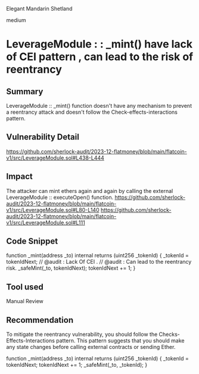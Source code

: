 Elegant Mandarin Shetland

medium

# LeverageModule : : _mint() have lack of CEI pattern , can lead to the risk of reentrancy

## Summary
LeverageModule :: _mint()  function doesn't have any mechanism to prevent a reentrancy attack and doesn't follow the Check-effects-interactions pattern.
## Vulnerability Detail
https://github.com/sherlock-audit/2023-12-flatmoney/blob/main/flatcoin-v1/src/LeverageModule.sol#L438-L444
## Impact
The attacker can mint ethers again and again  by calling the external LeverageModule :: executeOpen() function.
https://github.com/sherlock-audit/2023-12-flatmoney/blob/main/flatcoin-v1/src/LeverageModule.sol#L80-L140
https://github.com/sherlock-audit/2023-12-flatmoney/blob/main/flatcoin-v1/src/LeverageModule.sol#L111 
## Code Snippet
 function _mint(address _to) internal returns (uint256 _tokenId) {
        _tokenId = tokenIdNext;
// @audit : Lack Of CEI .
// @audit : Can lead to the reentrancy risk.
        _safeMint(_to, tokenIdNext);
         tokenIdNext += 1;
    }

## Tool used
Manual Review
## Recommendation
To mitigate the reentrancy vulnerability, you should follow the Checks-Effects-Interactions pattern. This pattern suggests that you should make any state changes before calling external contracts or sending Ether.
 
  function _mint(address _to) internal returns (uint256 _tokenId) {
        _tokenId = tokenIdNext;
         tokenIdNext += 1;
        _safeMint(_to, _tokenId); 
   }
